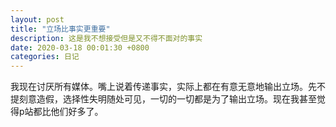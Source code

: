 ```yaml
---
layout: post
title: "立场比事实更重要"
description: 这是我不想接受但是又不得不面对的事实
date: 2020-03-18 00:01:30 +0800
categories: 日记
---
```

我现在讨厌所有媒体。嘴上说着传递事实，实际上都在有意无意地输出立场。先不提刻意造假，选择性失明随处可见，一切的一切都是为了输出立场。现在我甚至觉得p站都比他们好多了。